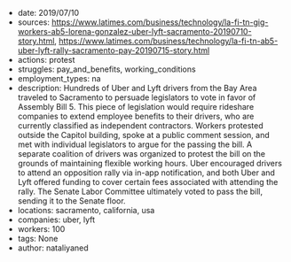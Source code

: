 - date: 2019/07/10
- sources: https://www.latimes.com/business/technology/la-fi-tn-gig-workers-ab5-lorena-gonzalez-uber-lyft-sacramento-20190710-story.html, https://www.latimes.com/business/technology/la-fi-tn-ab5-uber-lyft-rally-sacramento-pay-20190715-story.html
- actions: protest
- struggles: pay_and_benefits, working_conditions
- employment_types: na
- description: Hundreds of Uber and Lyft drivers from the Bay Area traveled to Sacramento to persuade legislators to vote in favor of Assembly Bill 5. This piece of legislation would require rideshare companies to extend employee benefits to their drivers, who are currently classified as independent contractors. Workers protested outside the Capitol building, spoke at a public comment session, and met with individual legislators to argue for the passing the bill. A separate coalition of drivers was organized to protest the bill on the grounds of maintaining flexible working hours. Uber encouraged drivers to attend an opposition rally via in-app notification, and both Uber and Lyft offered funding to cover certain fees associated with attending the rally. The Senate Labor Committee ultimately voted to pass the bill, sending it to the Senate floor.
- locations: sacramento, california, usa
- companies: uber, lyft
- workers: 100
- tags: None
- author: nataliyaned
